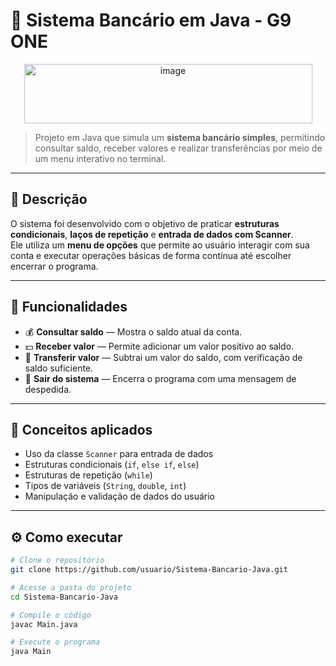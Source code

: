 # 🏦 Sistema Bancário em Java - G9 ONE

<p align="center">
  <img width="461" height="95" alt="image" src="https://github.com/user-attachments/assets/d6807938-aed2-4cb9-85ac-0890e91d3eb1" />
</p>

> Projeto em Java que simula um **sistema bancário simples**, permitindo consultar saldo, receber valores e realizar transferências por meio de um menu interativo no terminal.

---

## 📜 Descrição

O sistema foi desenvolvido com o objetivo de praticar **estruturas condicionais**, **laços de repetição** e **entrada de dados com Scanner**.  
Ele utiliza um **menu de opções** que permite ao usuário interagir com sua conta e executar operações básicas de forma contínua até escolher encerrar o programa.

---

## 🚀 Funcionalidades

- 💰 **Consultar saldo** — Mostra o saldo atual da conta.  
- 💵 **Receber valor** — Permite adicionar um valor positivo ao saldo.  
- 💸 **Transferir valor** — Subtrai um valor do saldo, com verificação de saldo suficiente.  
- 🚪 **Sair do sistema** — Encerra o programa com uma mensagem de despedida.

---

## 🧠 Conceitos aplicados

- Uso da classe `Scanner` para entrada de dados  
- Estruturas condicionais (`if`, `else if`, `else`)  
- Estruturas de repetição (`while`)  
- Tipos de variáveis (`String`, `double`, `int`)  
- Manipulação e validação de dados do usuário  

---

## ⚙️ Como executar

```bash
# Clone o repositório
git clone https://github.com/usuario/Sistema-Bancario-Java.git

# Acesse a pasta do projeto
cd Sistema-Bancario-Java

# Compile o código
javac Main.java

# Execute o programa
java Main
